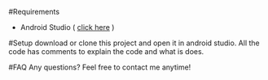 #Requirements
* Android Studio ( [click here](https://developer.android.com/studio/index.html) )

#Setup
download or clone this project and open it in android studio. All the code has comments to explain the code and what is does.

#FAQ
Any questions? Feel free to contact me anytime!
